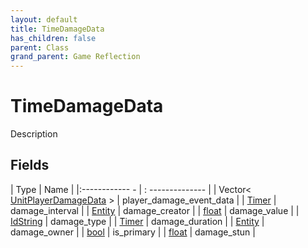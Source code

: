 ```yaml
---
layout: default
title: TimeDamageData
has_children: false
parent: Class
grand_parent: Game Reflection
---
```

# TimeDamageData
Description 

## Fields
| Type | Name |
|:------------ - | : -------------- |
| Vector< [UnitPlayerDamageData](game-reflection/classes/unit_player_damage_data.md) > | player_damage_event_data |
| [Timer](game-reflection/classes/timer.md) | damage_interval |
| [Entity](game-reflection/classes/entity.md) | damage_creator |
| [float](game-reflection/components/float.md) | damage_value |
| [IdString](game-reflection/components/id_string.md) | damage_type |
| [Timer](game-reflection/classes/timer.md) | damage_duration |
| [Entity](game-reflection/classes/entity.md) | damage_owner |
| [bool](game-reflection/components/bool.md) | is_primary |
| [float](game-reflection/components/float.md) | damage_stun |
